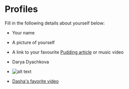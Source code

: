 # Profiles
Fill in the following details about yourself below:
- Your name
- A picture of yourself
- A link to your favourite [Pudding article](https://pudding.cool/) or music video



- Darya Dyachkova
-  ![alt text](https://github.com/ddyachkova/git-practice/blob/ddyachkova-patch-1/Profiles/me%20flowers.JPG?cropZoom=100,100)
- [Dasha's favorite video](https://www.youtube.com/watch?v=lmTmGLzPVyM)
